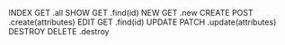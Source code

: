 INDEX     GET       .all
SHOW      GET       .find(id)
NEW       GET       .new
CREATE    POST      .create(attributes)
EDIT      GET       .find(id)
UPDATE    PATCH     .update(attributes)
DESTROY   DELETE    .destroy

